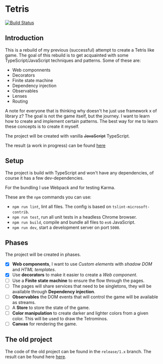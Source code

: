 # Tetris

[![Build Status](https://travis-ci.org/joppe/tetris.svg?branch=master)](https://travis-ci.org/joppe/tetris)

## Introduction

This is a rebuild of my previous (successful) attempt to create a Tetris like game. The goal of this rebuild is to get acquainted with some TypeScript/JavaScript techniques and patterns. Some of these are:

- Web componnents
- Decorators
- Finite state machine
- Dependency injection
- Observables
- Lenses
- Routing

A note for everyone that is thinking why doesn't he just use framework x of library z? The goal is not the game itself, but the journey. I want to learn how to create and implement certain patterns. The best way for me to learn these concepts is to create it myself.

The project will be created with vanilla ~~JavaScript~~ TypeScript.

The result (a work in progress) can be found [here](https://epic-liskov-4facef.netlify.com/)

## Setup

The project is build with TypeScript and won't have any dependencies, of course it has a few dev-dependencies.

For the bundling I use Webpack and for testing Karma.

These are the `npm` commands you can use:

- `npm run lint`, lint all files. The config is based on `tslint-microsoft-contrib`.
- `npm run test`, run all unit tests in a headless Chrome browser.
- `npm run build`, compile and bundle all files to `es6` JavaScript.
- `npm run dev`, start a development server on port `5000`.

## Phases

The project will be created in phases.

- [x] __Web components__, I want to use _Custom elements_ with _shadow DOM_ and _HTML templates_.
- [x] Use __decorators__ to make it easier to create a _Web component_.
- [ ] Use a __Finite state machine__ to ensure the flow through the pages.
- [ ] The pages will share services that need to be singletons, they will be available through __Dependency injection__.
- [ ] __Observables__ the DOM events that will control the game will be available as streams.
- [ ] A __Store__ to store the state of the game.
- [ ] __Color manipulation__ to create darker and lighter colors from a given color. This will be used to draw the Tetrominos.
- [ ] __Canvas__ for rendering the game.

## The old project

The code of the old project can be found in the `release/1.x` branch. The result can be found here [here](https://stoic-saha-73d2b3.netlify.com/).
